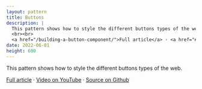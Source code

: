 ```yaml
---
layout: pattern
title: Buttons
description: |
  This pattern shows how to style the different buttons types of the web.
  <br><br>
  <a href="/building-a-button-component/">Full article</a> · <a href="#">Video on YouTube</a> · <a href="https://github.com/argyleink/gui-challenges/tree/main/buttons">Source on Github</a>
date: 2022-06-01
height: 600
---
```


This pattern shows how to style the different buttons types of the web.

<a href="/building-a-button-component/">Full article</a> · <a href="#">Video on YouTube</a> · <a href="https://github.com/argyleink/gui-challenges/tree/main/buttons">Source on Github</a>
